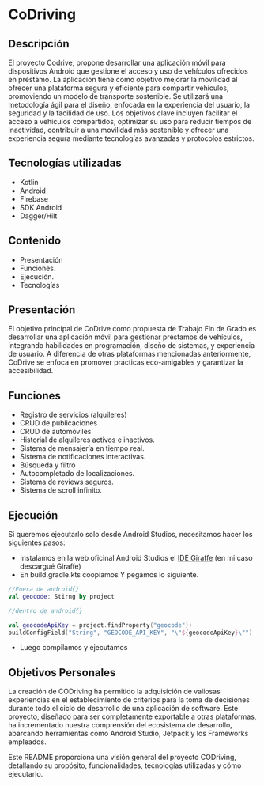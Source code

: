 # CoDriving

## Descripción
El proyecto Codrive, propone desarrollar una aplicación móvil para dispositivos Android que gestione el acceso y uso de vehículos ofrecidos en préstamo. La aplicación tiene como objetivo mejorar la movilidad al ofrecer una plataforma segura y eficiente para compartir vehículos, promoviendo un modelo de transporte sostenible. Se utilizará una metodología ágil para el diseño, enfocada en la experiencia del usuario, la seguridad y la facilidad de uso. Los objetivos clave incluyen facilitar el acceso a vehículos compartidos, optimizar su uso para reducir tiempos de inactividad, contribuir a una movilidad más sostenible y ofrecer una experiencia segura mediante tecnologías avanzadas y protocolos estrictos.

## Tecnologías utilizadas

* Kotlin
* Android
* Firebase
* SDK Android
* Dagger/Hilt

## Contenido

* Presentación
* Funciones.
* Ejecución.
* Tecnologías

## Presentación

El objetivo principal de CoDrive como propuesta de Trabajo Fin de Grado es desarrollar una aplicación móvil para gestionar préstamos de vehículos, integrando habilidades en programación, diseño de sistemas, y experiencia de usuario. A diferencia de otras plataformas mencionadas anteriormente, CoDrive se enfoca en promover prácticas eco-amigables y garantizar la accesibilidad.

## Funciones

* Registro de servicios (alquileres)
* CRUD de publicaciones
* CRUD de automóviles
* Historial de alquileres activos e inactivos.
* Sistema de mensajería en tiempo real.
* Sistema de notificaciones interactivas.
* Búsqueda y filtro
* Autocompletado de localizaciones.
* Sistema de reviews seguros.
* Sistema de scroll infinito.

## Ejecución

Si queremos ejecutarlo solo desde Android Studios, necesitamos hacer los siguientes pasos:

* Instalamos en la web oficinal Android Studios el [IDE Giraffe](https://developer.android.com/studio/releases/past-releases/as-giraffe-release-notes?hl=es-419) (en mi caso descargué Giraffe)
* En build.gradle.kts coopiamos Y pegamos lo siguiente.
```kotlin
//Fuera de android{}
val geocode: Stirng by project

//dentro de android{}

val geocodeApiKey = project.findProperty("geocode")+
buildConfigField("String", "GEOCODE_API_KEY", "\"${geocodeApiKey}\"")

```
* Luego compilamos y ejecutamos
## Objetivos Personales
La creación de CODriving ha permitido la adquisición de valiosas experiencias en el establecimiento de criterios para la toma de decisiones durante todo el ciclo de desarrollo de una aplicación de software. Este proyecto, diseñado para ser completamente exportable a otras plataformas, ha incrementado nuestra comprensión del ecosistema de desarrollo, abarcando herramientas como Android Studio, Jetpack y los Frameworks empleados.

Este README proporciona una visión general del proyecto CODriving, detallando su propósito, funcionalidades, tecnologías utilizadas y cómo ejecutarlo. 
